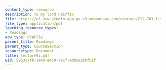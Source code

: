 ```yaml
---
content_type: resource
description: To my lord Fairfax
file: https://ol-ocw-studio-app-qa.s3.amazonaws.com/courses/21l-701-literary-interpretation-interpreting-poetry-fall-2003/5953c7fb1a40e450791fad9182bbf51f_lecture9i.pdf
file_type: application/pdf
learning_resource_types:
- Readings
ocw_type: OCWFile
parent_title: Readings
parent_type: CourseSection
resourcetype: Document
title: lecture9i.pdf
uid: 5953c7fb-1a40-e450-791f-ad9182bbf51f
---
```

